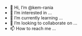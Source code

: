 - 👋 Hi, I’m @kem-rania
- 👀 I’m interested in ...
- 🌱 I’m currently learning ...
- 💞️ I’m looking to collaborate on ...
- 📫 How to reach me ...

<!---
kem-rania/kem-rania is a ✨ special ✨ repository because its `README.md` (this file) appears on your GitHub profile.
You can click the Preview link to take a look at your changes.
--->
